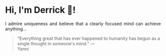 # Hi, I'm Derrick 👋!
<p align="justify">I admire uniqueness and believe that a clearly focused mind can achieve anything...</p> 
<!-- #quote-start -->
<blockquote>&ldquo;Everything great that has ever happened to humanity has begun as a single thought in someone's mind.&rdquo; &mdash; <footer>Yanni</footer></blockquote>
<!-- #quote-end -->
